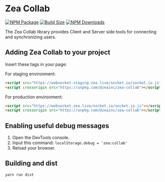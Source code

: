 # Zea Collab

[![NPM Package][npm]][npm-url]
[![Build Size][build-size]][build-size-url]
[![NPM Downloads][npm-downloads]][npmtrends-url]


The Zea Collab library provides Client and Server side tools for connecting and synchronizing users.

## Adding Zea Collab to your project

Insert these tags in your page:

For staging environment:

```html
<script src="https://websocket-staging.zea.live/socket.io/socket.io.js"></script>
<script crossorigin src="https://unpkg.com/@zeainc/zea-collab"></script>
```

For production environment:

```html
<script src="https://websocket.zea.live/socket.io/socket.io.js"></script>
<script crossorigin src="https://unpkg.com/@zeainc/zea-collab"></script>
```

## Enabling useful debug messages

1. Open the DevTools console.
2. Input this command: `localStorage.debug = 'zea:collab'`
3. Reload your browser.


## Building and dist

```bash
yarn run dist
```

[npm]: https://badge.fury.io/js/%40zeainc%2Fzea-collab.svg
[npm-url]: https://www.npmjs.com/package/@zeainc/zea-collab
[build-size]: https://badgen.net/bundlephobia/minzip/@zeainc/zea-collab
[build-size-url]: https://bundlephobia.com/result?p=@zeainc/zea-collab
[npm-downloads]: https://img.shields.io/npm/dw/@zeainc/zea-collab
[npmtrends-url]: https://www.npmtrends.com/@zeainc/zea-collab
